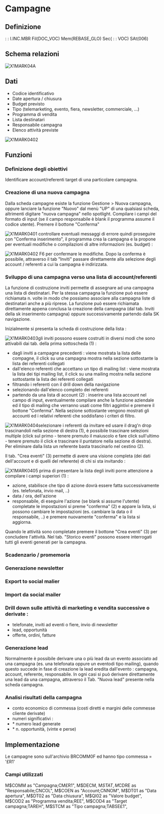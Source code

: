 # Campagne
## Definizione
 :  : I.INC.MBR Fil(DOC_VOC) Mem(REBASE_GLO) Sec( :  : VOC) SAt(006)

## Schema relazioni
![X1MARK04A](https://doc.smeup.com/immagini/REMARK_01/X1MARK04A.png)
## Dati
-  Codice identificativo
-  Date apertura / chiusura
-  Budget previsto
-  Tipo (telemarketing, evento, fiera, newsletter, commerciale, ...)
-  Programma di vendita
-  Lista destinatari
-  Responsabile campagna
-  Elenco attività previste

![X1MARK0402](https://doc.smeup.com/immagini/REMARK_01/X1MARK0402.png)
## Funzioni
### Definizione degli obiettivi
Identificare account/referenti target di una particolare campagna.

### Creazione di una nuova campagna
Dalla scheda campagne esiste la funzione Gestione > Nuova campagna, oppure lanciare la funzione "Nuovo" dal menù "UP" di una qualsiasi scheda, altrimenti digitare "nuova campagna" nello spotlight.
Compilare i campi del formato di input (se il campo responsabile è blank il programma assume il codice utente).
Premere il bottone "Conferma"

![X1MARK0401](https://doc.smeup.com/immagini/REMARK_01/X1MARK0401.png)
controllare eventuali messaggi di errore quindi proseguire con "Conferma inserimento", il programma crea la campagna e la propone per eventuali modifiche o compilazioni di altre informazioni (es. budget) : 

![X1MARK0402](https://doc.smeup.com/immagini/REMARK_01/X1MARK0402.png)
F6 per confermare le modifiche. Dopo la conferma è possibile, attraverso il tab "Inviti" passare direttamente alla selezione degli account / referenti a cui la campagna è indirizzata.

### Sviluppo di una campagna verso una lista di account/referenti
La funzione di costruzione inviti permette di assegnare ad una campagna una lista di destinatari. Per la stessa campagna la funzione può essere richiamata n. volte in modo che possiamo associare alla campagna liste di destinatari anche a più riprese.
La funzione può essere richiamata direttamente appena conclusa la creazione della campagna (dal tab. Inviti della sk inserimento campagna) oppure successivamente partendo dalla SK navigazione.

Inizialmente si presenta la scheda di costruzione della lista : 

![X1MARK0403](https://doc.smeup.com/immagini/REMARK_01/X1MARK0403.png)gli inviti possono essere costruiti in diversi modi che sono attivabili dai tab. della prima sottoscheda (1) : 
-  dagli inviti a campagne precedenti :  viene mostrata la lista delle compagne, il click su una campagna mostra nella sezione sottostante la lista dei referenti collegati
-  dall'elenco referenti che accettano un tipo di mailing list :  viene mostrata la lista dei tipi mailing list, il click su una mailing mostra nella sezione sottostante la lista dei referenti collegati
-  filtrando i referenti con il drill down della navigazione
-  selezionando dall'elenco completo dei referenti
-  partendo da una lista di account (2) :  inserire una lista account nel campo di input, eventualmente compilare anche la funzione aziendale ed il tipo di mailing che verranno usati come filtri aggintivi e premere il bottone "Conferma". Nella sezione sottostante vengono mostrati gli accounti ed i relativi referenti che soddisfano i criteri di filtro.

![X1MARK0404](https://doc.smeup.com/immagini/REMARK_01/X1MARK0404.png)selezionare i referenti da invitare ed usare il drag'n drop trascinandoli nella sezione di destra (1), è possibile trascinare selezioni multiple (click sul primo - tenere premuto il maiuscolo e fare click sull'ultimo - tenere premuto il click e trascinare il puntatore nella sezione di destra).
Per eliminare dalla lista un referente basta trascinarlo nel cestino (2).

Il tab. "Crea eventi" (3) permette di avere una visione completa (dei dati dell'account e di quelli del referente) di chi si sta invitando : 

![X1MARK0405](https://doc.smeup.com/immagini/REMARK_01/X1MARK0405.png)
prima di presentare la lista degli inviti porre attenzione a compilare i campi superiori (1) : 
-  azione, stabilisce che tipo di azione dovrà essere fatta successivamente (es. telefonata, invio mail, ..)
-  data / ora, dell'azione
-  responsabile, di eseguire l'azione (se blank si assume l'utente)
completate le impostazioni si preme "conferma" (2) e appare la lista, si possono cambiare le impostazioni (es. cambiare la data o il responsabile, ..) e premere nuovamente "conferma" e la lista si aggiorna.

Quando le attività sono completate premere il bottone "Crea eventi" (3) per concludere l'attività.
Nel tab. "Storico eventi" possono essere interrogati tutti gli eventi generati per la campagna.

### Scadenzario / promemoria

### Generazione newsletter

### Export to social malier

### Import da social mailer

### Drill down sulle attività di marketing e vendita successive o derivate : 
- telefonate, inviti ad eventi o fiere, invio di newsletter
- lead, opportunità
- offerte, ordini, fatture

### Generazione lead
Normalmente è possibile derivare una o più lead da un evento associato ad una campagna (es. una telefonata oppure un eventodi tipo mailing), quando questo succede in fase di creazione la lead eredita dall'evento :  campagna, account, referente, responsabile. In ogni casi si può derivare direttamente una lead da una campagna, attraverso il Tab. "Nuova lead" presente nella scheda campagna.

### Analisi risultati della campagna
-  conto economico di commessa (costi diretti e margini delle commesse cliente derivate)
-  numeri significativi : 
- \* numero lead generate
- \* n. opportunità, (vinte e perse)





## Implementazione
Le campagne sono sull'archivio BRCOMM0F ed hanno tipo commessa = '£R1'

### Campi utilizzati
M$COMM as "Campagna;CM£R1",
M$DECM,
M$STAT,
M$CDRE as "Responsabile;CNCOL",
M$COEN as "Account;CNNOM",
M$DT01 as "Data apertura",
M$DT02 as "Data chiusura",
M$QI02 as "Valore budget",
M$COD2 as "Programma vendita;REE",
M$COD4 as "Target campagna;TAREH",
M$STCM as "Tipo campagna;TABSE£1",


